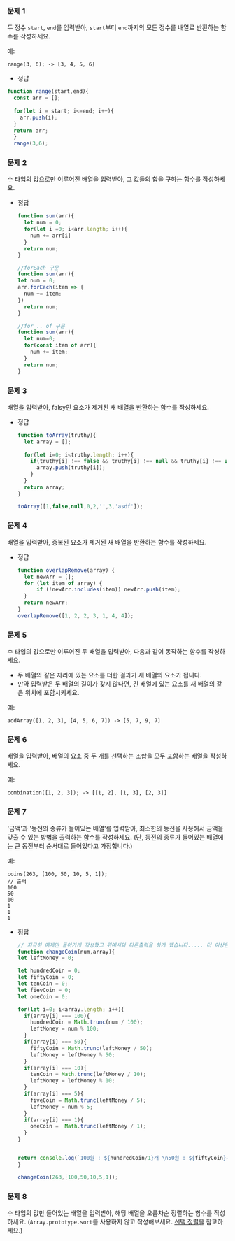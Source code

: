 ### 문제 1

두 정수 `start`, `end`를 입력받아, `start`부터 `end`까지의 모든 정수를 배열로 반환하는 함수를 작성하세요.

예:
```
range(3, 6); -> [3, 4, 5, 6]
```

- 정답

```js
function range(start,end){
  const arr = [];
  
  for(let i = start; i<=end; i++){
    arr.push(i);
  }
  return arr;
  }
  range(3,6);
```

### 문제 2

수 타입의 값으로만 이루어진 배열을 입력받아, 그 값들의 합을 구하는 함수를 작성하세요.

- 정답

  ```js
  function sum(arr){
    let num = 0;
    for(let i =0; i<arr.length; i++){
      num += arr[i]  
    }
    return num;
  }
  
  //forEach 구문
  function sum(arr){
  let num = 0;
  arr.forEach(item => {
    num += item;
  })
    return num;
  }

  //for .. of 구문
  function sum(arr){
    let num=0;
    for(const item of arr){
      num += item;
    }
    return num;
  }
  ```

### 문제 3

배열을 입력받아, falsy인 요소가 제거된 새 배열을 반환하는 함수를 작성하세요.

- 정답 

  ```js
  function toArray(truthy){
    let array = [];
    
    for(let i=0; i<truthy.length; i++){
      if(truthy[i] !== false && truthy[i] !== null && truthy[i] !== undefined && truthy[i] !== 0 && !Number.isNaN(truthy) && truthy[i] !== ''){
        array.push(truthy[i]);
      }
    }
    return array;
  }

  toArray([1,false,null,0,2,'',3,'asdf']);
  ```

### 문제 4

배열을 입력받아, 중복된 요소가 제거된 새 배열을 반환하는 함수를 작성하세요.

- 정답

  ```js
  function overlapRemove(array) {
	let newArr = [];
	for (let item of array) {
		if (!newArr.includes(item)) newArr.push(item);
	}
	return newArr;
  }
  overlapRemove([1, 2, 2, 3, 1, 4, 4]);
  ```


### 문제 5

수 타입의 값으로만 이루어진 두 배열을 입력받아, 다음과 같이 동작하는 함수를 작성하세요.
- 두 배열의 같은 자리에 있는 요소를 더한 결과가 새 배열의 요소가 됩니다.
- 만약 입력받은 두 배열의 길이가 갖지 않다면, 긴 배열에 있는 요소를 새 배열의 같은 위치에 포함시키세요.

예:
```
addArray([1, 2, 3], [4, 5, 6, 7]) -> [5, 7, 9, 7]
```

### 문제 6

배열을 입력받아, 배열의 요소 중 두 개를 선택하는 조합을 모두 포함하는 배열을 작성하세요.

예:
```
combination([1, 2, 3]); -> [[1, 2], [1, 3], [2, 3]]
```

### 문제 7

'금액'과 '동전의 종류가 들어있는 배열'를 입력받아, 최소한의 동전을 사용해서 금액을 맞출 수 있는 방법을 출력하는 함수를 작성하세요.
(단, 동전의 종류가 들어있는 배열에는 큰 동전부터 순서대로 들어있다고 가정합니다.)

예:
```
coins(263, [100, 50, 10, 5, 1]);
// 출력
100
50
10
1
1
1
```

- 정답
  ```js
  // 지극히 예제만 돌아가게 작성했고 위예시와 다른출력을 하게 했습니다..... 더 이상은 naver..
  function changeCoin(num,array){
  let leftMoney = 0;
  
  let hundredCoin = 0;
  let fiftyCoin = 0;
  let tenCoin = 0;
  let fievCoin = 0;
  let oneCoin = 0;
  
  for(let i=0; i<array.length; i++){
    if(array[i] === 100){
      hundredCoin = Math.trunc(num / 100);
      leftMoney = num % 100;
    }
    if(array[i] === 50){
      fiftyCoin = Math.trunc(leftMoney / 50);
      leftMoney = leftMoney % 50;
    }
    if(array[i] === 10){
      tenCoin = Math.trunc(leftMoney / 10);
      leftMoney = leftMoney % 10;
    }
    if(array[i] === 5){
      fiveCoin = Math.trunc(leftMoney / 5);
      leftMoney = num % 5;
    }
    if(array[i] === 1){
      oneCoin =  Math.trunc(leftMoney / 1);
    }
  }
  
  
  return console.log(`100원 : ${hundredCoin/1}개 \n50원 : ${fiftyCoin}개\n10원 : ${tenCoin}개\n5원 : ${fiveCoin}개\n1원 : ${oneCoin}개`);
  }

  changeCoin(263,[100,50,10,5,1]);
  ```



### 문제 8

수 타입의 값만 들어있는 배열을 입력받아, 해당 배열을 오름차순 정렬하는 함수를 작성하세요. (`Array.prototype.sort`를 사용하지 않고 작성해보세요. [선택 정렬](https://ko.wikipedia.org/wiki/%EC%84%A0%ED%83%9D_%EC%A0%95%EB%A0%AC)을 참고하세요.)